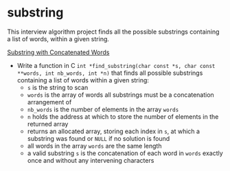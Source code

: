 # substring
This interview algorithm project finds all the possible substrings containing a list of words, within a given string.

[Substring with Concatenated Words](/substring/substring.c)
* Write a function in C `int *find_substring(char const *s, char const **words, int nb_words, int *n)` that finds all possible substrings containing a list of words within a given string:
  * `s` is the string to scan
  * `words` is the array of words all substrings must be a concatenation arrangement of
  * `nb_words` is the number of elements in the array `words`
  * `n` holds the address at which to store the number of elements in the returned array
  * returns an allocated array, storing each index in `s`, at which a substring was found or `NULL` if no solution is found
  * all words in the array `words` are the same length
  * a valid substring `s` is the concatenation of each word in `words` exactly once and without any intervening characters
